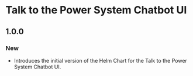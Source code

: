 # Talk to the Power System Chatbot UI

## 1.0.0

### New

- Introduces the initial version of the Helm Chart for the Talk to the Power System Chatbot UI.
